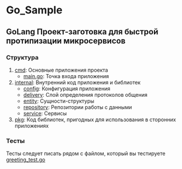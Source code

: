 # Go_Sample

## GoLang Проект-заготовка для быстрой протипизации микросервисов

### Структура

1. [cmd](cmd/app/main.go): Основные приложения проекта
    - [main.go](cmd/app/main.go): Точка входа приложения
2. [internal](internal): Внутренний код приложения и библиотек
    - [config](internal/config): Конфигурация приложения
    - [delivery](internal/delivery): Слой определения протоколов общения
    - [entity](internal/entity): Сущности-структуры
    - [repository](internal/repository): Репозитории работы с данными
    - [service](internal/service): Сервисы
3. [pkg](pkg): Код библиотек, пригодных для использования в сторонних приложениях

### Тесты
Тесты следует писать рядом с файлом, который вы тестируете
[greeting_test.go](internal/service/greeting_test.go)
